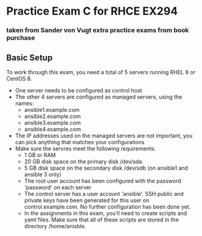 # Practice Exam C for RHCE EX294
### taken from Sander von Vugt extra practice exams from book purchase

## Basic Setup
To work through this exam, you need a total of 5 servers running RHEL 8 or CentOS 8.
- One server needs to be configured as control host
- The other 4 servers are configured as managed servers, using the names:
  - ansible1.example.com
  - ansible2.example.com
  - ansible3.example.com
  - ansible4.example.com
- The IP addresses used on the managed servers are not important, you can pick anything that matches your configurations
- Make sure the servres meet the following requirements:
  - 1 GB or RAM
  - 20 GB disk space on the primary disk /dev/sda
  - 5 GB disk space on the secondary disk /dev/sdb (on ansible1 and ansible 3 only)
  - The root user account has been configured with the password 'password' on each server
  - The control server has a user account 'ansible'. SSH public and private keys have been generated for this user on control.example.com. No further configuration has been done yet.
  - In the assignments in this exam, you'll need to create scripts and yaml files. Make sure that all of these scripts are stored in the directory /home/anisble.
